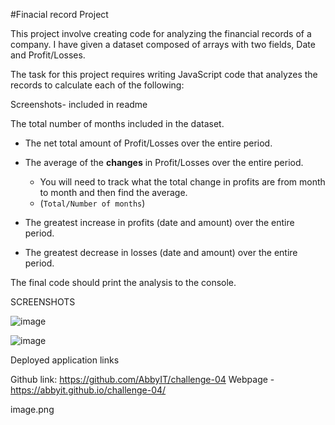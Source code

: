 #Finacial record Project

This project involve creating  code for analyzing the financial records of a company. I have given a dataset composed of arrays with two fields, Date and Profit/Losses.

The task for this project requires writing JavaScript code that analyzes the records to calculate each of the following:

Screenshots- included in readme 

The total number of months included in the dataset.

* The net total amount of Profit/Losses over the entire period.


* The average of the **changes** in Profit/Losses over the entire period.
  * You will need to track what the total change in profits are from month to month and then find the average.
  * (`Total/Number of months`)

* The greatest increase in profits (date and amount) over the entire period.

* The greatest decrease in losses (date and amount) over the entire period.


The final code should print the analysis to the console.


SCREENSHOTS

![image](https://user-images.githubusercontent.com/117487886/222937387-7f5cea2c-2fba-45a2-a1fe-153868143a0e.png)

![image](https://user-images.githubusercontent.com/117487886/222937598-ebbec0f3-9649-4d02-9c0f-494857e9cb2f.png)



Deployed application links

Github link: https://github.com/AbbyIT/challenge-04
Webpage -    https://abbyit.github.io/challenge-04/


image.png
